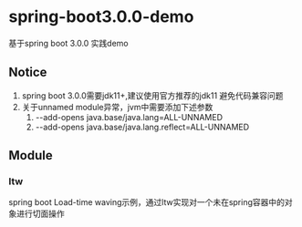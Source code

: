 #  spring-boot3.0.0-demo
基于spring boot 3.0.0 实践demo

## Notice
1. spring boot 3.0.0需要jdk11+,建议使用官方推荐的jdk11 避免代码兼容问题
2. 关于unnamed module异常，jvm中需要添加下述参数
   1. --add-opens java.base/java.lang=ALL-UNNAMED
   2. --add-opens java.base/java.lang.reflect=ALL-UNNAMED

## Module
### ltw
spring boot Load-time waving示例，通过ltw实现对一个未在spring容器中的对象进行切面操作